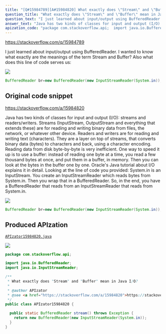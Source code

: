 ```yaml
---
title: "[Q#15984789][A#15984820] What exactly does \"Stream\" and \"Buffer\" mean in Java I/O?"
question_title: "What exactly does \"Stream\" and \"Buffer\" mean in Java I/O?"
question_text: "I just learned about input/output using BufferedReader. I wanted to know what exactly are the meanings of the term Stream and Buffer? Also what does this line of code serves us:"
answer_text: "Java has two kinds of classes for input and output (I/O): streams and readers/writers. Streams (InputStream, OutputStream and everything that extends these) are for reading and writing binary data from files, the network, or whatever other device. Readers and writers are for reading and writing text (characters). They are a layer on top of streams, that converts binary data (bytes) to characters and back, using a character encoding. Reading data from disk byte-by-byte is very inefficient. One way to speed it up is to use a buffer: instead of reading one byte at a time, you read a few thousand bytes at once, and put them in a buffer, in memory. Then you can look at the bytes in the buffer one by one. Oracle's Java tutorial about I/O explains it in detail. Looking at the line of code you provided: System.in is an InputStream. You create an InputStreamReader which reads bytes from System.in. Then you wrap that in a BufferedReader. So, in the end, you have a BufferedReader that reads from an InputStreamReader that reads from System.in."
apization_code: "package com.stackoverflow.api;  import java.io.BufferedReader; import java.io.InputStreamReader;  /**  * What exactly does \"Stream\" and \"Buffer\" mean in Java I/O?  *  * @author APIzator  * @see <a href=\"https://stackoverflow.com/a/15984820\">https://stackoverflow.com/a/15984820</a>  */ public class APIzator15984820 {    public static BufferedReader stream() throws Exception {     return new BufferedReader(new InputStreamReader(System.in));   } }"
---
```


https://stackoverflow.com/q/15984789

I just learned about input/output using BufferedReader.
I wanted to know what exactly are the meanings of the term Stream and Buffer?
Also what does this line of code serves us:


<div class="code-logo"><img src="/stackoverflow.png" /></div>

```java
BufferedReader br=new BufferedReader(new InputStreamReader(System.in));
```


## Original code snippet

https://stackoverflow.com/a/15984820

Java has two kinds of classes for input and output (I/O): streams and readers/writers.
Streams (InputStream, OutputStream and everything that extends these) are for reading and writing binary data from files, the network, or whatever other device.
Readers and writers are for reading and writing text (characters). They are a layer on top of streams, that converts binary data (bytes) to characters and back, using a character encoding.
Reading data from disk byte-by-byte is very inefficient. One way to speed it up is to use a buffer: instead of reading one byte at a time, you read a few thousand bytes at once, and put them in a buffer, in memory. Then you can look at the bytes in the buffer one by one.
Oracle&#x27;s Java tutorial about I/O explains it in detail.
Looking at the line of code you provided:
System.in is an InputStream. You create an InputStreamReader which reads bytes from System.in. Then you wrap that in a BufferedReader.
So, in the end, you have a BufferedReader that reads from an InputStreamReader that reads from System.in.

<div class="code-logo"><img src="/stackoverflow.png" /></div>

```java
BufferedReader br=new BufferedReader(new InputStreamReader(System.in));
```

## Produced APIzation

[`APIzator15984820.java`](https://github.com/pasqualesalza/apization/raw/main/data/search/APIzator15984820.java)

<div class="code-logo"><img src="/apizator.png" /></div>

```java
package com.stackoverflow.api;

import java.io.BufferedReader;
import java.io.InputStreamReader;

/**
 * What exactly does "Stream" and "Buffer" mean in Java I/O?
 *
 * @author APIzator
 * @see <a href="https://stackoverflow.com/a/15984820">https://stackoverflow.com/a/15984820</a>
 */
public class APIzator15984820 {

  public static BufferedReader stream() throws Exception {
    return new BufferedReader(new InputStreamReader(System.in));
  }
}

```
